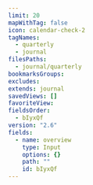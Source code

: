 ```yaml
---
limit: 20
mapWithTag: false
icon: calendar-check-2
tagNames:
  - quarterly
  - journal
filesPaths:
  - journal/quarterly
bookmarksGroups: 
excludes: 
extends: journal
savedViews: []
favoriteView: 
fieldsOrder:
  - bIyxQf
version: "2.6"
fields:
  - name: overview
    type: Input
    options: {}
    path: ""
    id: bIyxQf
---
```

